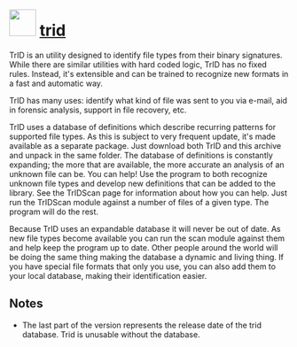 # <img src="https://cdn.jsdelivr.net/gh/majkinetor/chocolatey/trid/icon.jpg" width="48" height="48"/> [trid](https://chocolatey.org/packages/trid)

TrID is an utility designed to identify file types from their binary signatures. While there are similar utilities with hard coded logic, TrID has no fixed rules. Instead, it's extensible and can be trained to recognize new formats in a fast and automatic way.

TrID has many uses: identify what kind of file was sent to you via e-mail, aid in forensic analysis, support in file recovery, etc.

TrID uses a database of definitions which describe recurring patterns for supported file types. As this is subject to very frequent update, it's made available as a separate package. Just download both TrID and this archive and unpack in the same folder.
The database of definitions is constantly expanding; the more that are available, the more accurate an analysis of an unknown file can be. You can help! Use the program to both recognize unknown file types and develop new definitions that can be added to the library. See the TrIDScan page for information about how you can help. Just run the TrIDScan module against a number of files of a given type. The program will do the rest.

Because TrID uses an expandable database it will never be out of date. As new file types become available you can run the scan module against them and help keep the program up to date. Other people around the world will be doing the same thing making the database a dynamic and living thing. If you have special file formats that only you use, you can also add them to your local database, making their identification easier.

## Notes

- The last part of the version represents the release date of the trid database. Trid is unusable without the database.